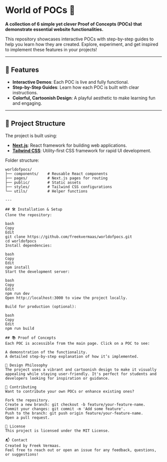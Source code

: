 # World of POCs 🌟  
**A collection of 6 simple yet clever Proof of Concepts (POCs) that demonstrate essential website functionalities.**  

This repository showcases interactive POCs with step-by-step guides to help you learn how they are created. Explore, experiment, and get inspired to implement these features in your projects!

---

## 🚀 Features
- **Interactive Demos**: Each POC is live and fully functional.
- **Step-by-Step Guides**: Learn how each POC is built with clear instructions.
- **Colorful, Cartoonish Design**: A playful aesthetic to make learning fun and engaging.

---

## 📂 Project Structure
The project is built using:
- **[Next.js](https://nextjs.org/)**: React framework for building web applications.
- **[Tailwind CSS](https://tailwindcss.com/)**: Utility-first CSS framework for rapid UI development.

Folder structure:  
```plaintext
worldofpocs/
├── components/    # Reusable React components
├── pages/         # Next.js pages for routing
├── public/        # Static assets
├── styles/        # Tailwind CSS configurations
└── utils/         # Helper functions

---

## 🛠️ Installation & Setup
Clone the repository:

bash
Copy
Edit
git clone https://github.com/freekvermaas/worldofpocs.git
cd worldofpocs
Install dependencies:

bash
Copy
Edit
npm install
Start the development server:

bash
Copy
Edit
npm run dev
Open http://localhost:3000 to view the project locally.

Build for production (optional):

bash
Copy
Edit
npm run build

## 📚 Proof of Concepts
Each POC is accessible from the main page. Click on a POC to see:

A demonstration of the functionality.
A detailed step-by-step explanation of how it’s implemented.

🎨 Design Philosophy
The project uses a vibrant and cartoonish design to make it visually appealing while staying user-friendly. It's perfect for students and developers looking for inspiration or guidance.

🤝 Contributing
Want to contribute your own POCs or enhance existing ones?

Fork the repository.
Create a new branch: git checkout -b feature/your-feature-name.
Commit your changes: git commit -m 'Add some feature'.
Push to the branch: git push origin feature/your-feature-name.
Open a pull request.

📝 License
This project is licensed under the MIT License.

📬 Contact
Created by Freek Vermaas.
Feel free to reach out or open an issue for any feedback, questions, or suggestions!